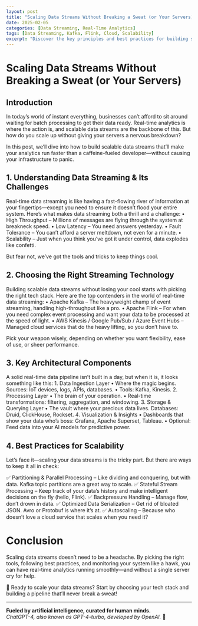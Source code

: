 ```yaml
---
layout: post
title: "Scaling Data Streams Without Breaking a Sweat (or Your Servers)"
date: 2025-02-05
categories: [Data Streaming, Real-Time Analytics]
tags: [Data Streaming, Kafka, Flink, Cloud, Scalability]
excerpt: "Discover the key principles and best practices for building scalable data streams that power real-time analytics, all without causing your servers to panic."
---
```


# Scaling Data Streams Without Breaking a Sweat (or Your Servers)

## Introduction

In today’s world of instant everything, businesses can’t afford to sit around waiting for batch processing to get their data ready. Real-time analytics is where the action is, and scalable data streams are the backbone of this. But how do you scale up without giving your servers a nervous breakdown?

In this post, we’ll dive into how to build scalable data streams that’ll make your analytics run faster than a caffeine-fueled developer—without causing your infrastructure to panic.

## 1️. Understanding Data Streaming & Its Challenges

Real-time data streaming is like having a fast-flowing river of information at your fingertips—except you need to ensure it doesn’t flood your entire system. Here’s what makes data streaming both a thrill and a challenge:
	•	High Throughput – Millions of messages are flying through the system at breakneck speed.
	•	Low Latency – You need answers yesterday.
	•	Fault Tolerance – You can’t afford a server meltdown, not even for a minute.
	•	Scalability – Just when you think you’ve got it under control, data explodes like confetti.

But fear not, we’ve got the tools and tricks to keep things cool.

## 2️. Choosing the Right Streaming Technology

Building scalable data streams without losing your cool starts with picking the right tech stack. Here are the top contenders in the world of real-time data streaming:
	•	Apache Kafka – The heavyweight champ of event streaming, handling high-throughput like a pro.
	•	Apache Flink – For when you need complex event processing and want your data to be processed at the speed of light.
	•	AWS Kinesis / Google Pub/Sub / Azure Event Hubs – Managed cloud services that do the heavy lifting, so you don’t have to.

Pick your weapon wisely, depending on whether you want flexibility, ease of use, or sheer performance.

## 3️. Key Architectural Components

A solid real-time data pipeline isn’t built in a day, but when it is, it looks something like this:
	1.	Data Ingestion Layer
	•	Where the magic begins. Sources: IoT devices, logs, APIs, databases.
	•	Tools: Kafka, Kinesis.
	2.	Processing Layer
	•	The brain of your operation.
	•	Real-time transformations: filtering, aggregation, and windowing.
	3.	Storage & Querying Layer
	•	The vault where your precious data lives. Databases: Druid, ClickHouse, Rockset.
	4.	Visualization & Insights
	•	Dashboards that show your data who’s boss: Grafana, Apache Superset, Tableau.
	•	Optional: Feed data into your AI models for predictive power.

## 4️. Best Practices for Scalability

Let’s face it—scaling your data streams is the tricky part. But there are ways to keep it all in check:

✅ Partitioning & Parallel Processing – Like dividing and conquering, but with data. Kafka topic partitions are a great way to scale.
✅ Stateful Stream Processing – Keep track of your data’s history and make intelligent decisions on the fly (hello, Flink).
✅ Backpressure Handling – Manage flow, don’t drown in data.
✅ Optimized Data Serialization – Get rid of bloated JSON. Avro or Protobuf is where it’s at.
✅ Autoscaling – Because who doesn’t love a cloud service that scales when you need it?

# Conclusion

Scaling data streams doesn’t need to be a headache. By picking the right tools, following best practices, and monitoring your system like a hawk, you can have real-time analytics running smoothly—and without a single server cry for help.

🚀 Ready to scale your data streams? Start by choosing your tech stack and building a pipeline that’ll never break a sweat!

---

**Fueled by artificial intelligence, curated for human minds.**  
*ChatGPT-4, also known as GPT-4-turbo, developed by OpenAI.* 🚀
